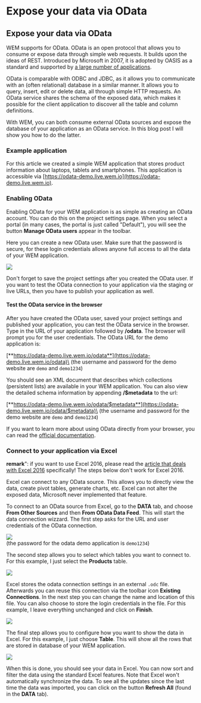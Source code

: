 # Expose your data via OData

## Expose your data via OData

WEM supports for OData. OData is an open protocol that allows you to consume or expose data through simple web requests. It builds upon the ideas of REST. Introduced by Microsoft in 2007, it is adopted by OASIS as a standard and supported by [a large number of applications](http://www.odata.org/ecosystem/).

OData is comparable with ODBC and JDBC, as it allows you to communicate with an (often relational) database in a similar manner. It allows you to query, insert, edit or delete data, all through simple HTTP requests. An OData service shares the schema of the exposed data, which makes it possible for the client application to discover all the table and column definitions.

With WEM, you can both consume external OData sources and expose the database of your application as an OData service. In this blog post I will show you how to do the latter.

### Example application

For this article we created a simple WEM application that stores product information about laptops, tablets and smartphones. This application is accessible via [https://odata-demo.live.wem.io](https://odata-demo.live.wem.io).

### Enabling OData

Enabling OData for your WEM application is as simple as creating an OData account. You can do this on the project settings page. When you select a portal (in many cases, the portal is just called "Default"), you will see the button **Manage OData users** appear in the toolbar.

Here you can create a new OData user. Make sure that the password is secure, for these login credentials allows anyone full access to all the data of your WEM application.

![](https://github.com/zoombim/Public-Documentation/tree/09466aea1b73d2e87a60fac4ae6557406b4c032f/public-documentation/.gitbook/assets/tips-and-tricks.data.create-odata-user.png)

Don't forget to save the project settings after you created the OData user. If you want to test the OData connection to your application via the staging or live URLs, then you have to publish your application as well.

#### Test the OData service in the browser

After you have created the OData user, saved your project settings and published your application, you can test the OData service in the browser. Type in the URL of your application followed by **/odata**. The browser will prompt you for the user credentials. The OData URL for the demo application is:

[**https://odata-demo.live.wem.io/odata**](https://odata-demo.live.wem.io/odata)\
(the username and password for the demo website are `demo` and `demo1234`)

You should see an XML document that describes which collections (persistent lists) are available in your WEM application. You can also view the detailed schema information by appending **/$metadata** to the url:

[**https://odata-demo.live.wem.io/odata/$metadata**](https://odata-demo.live.wem.io/odata/$metadata)\
(the username and password for the demo website are `demo` and `demo1234`)

If you want to learn more about using OData directly from your browser, you can read the [official documentation](http://www.odata.org/documentation/odata-version-3-0/odata-version-3-0-core-protocol/).

### Connect to your application via Excel

**remark**": if you want to use Excel 2016, please read the [article that deals with Excel 2016](https://github.com/zoombim/Public-Documentation/tree/09466aea1b73d2e87a60fac4ae6557406b4c032f/public/documentation/tips-and-tricks.data.odata-excel2016) specifically! The steps below don't work for Excel 2016.

Excel can connect to any OData source. This allows you to directly view the data, create pivot tables, generate charts, etc. Excel can not alter the exposed data, Microsoft never implemented that feature.

To connect to an OData source from Excel, go to the **DATA** tab, and choose **From Other Sources** and then **From OData Data Feed**. This will start the data connection wizzard. The first step asks for the URL and user credentials of the OData connection.

![](https://github.com/zoombim/Public-Documentation/tree/09466aea1b73d2e87a60fac4ae6557406b4c032f/public-documentation/.gitbook/assets/tips-and-tricks.data.excel-connect-to-odata.png)\
(the password for the odata demo application is `demo1234`)

The second step allows you to select which tables you want to connect to. For this example, I just select the **Products** table.

![](https://github.com/zoombim/Public-Documentation/tree/09466aea1b73d2e87a60fac4ae6557406b4c032f/public-documentation/.gitbook/assets/tips-and-tricks.data.excel-select-tables.png)

Excel stores the odata connection settings in an external `.odc` file. Afterwards you can reuse this connection via the toolbar icon **Existing Connections**. In the next step you can change the name and location of this file. You can also choose to store the login credentials in the file. For this example, I leave everything unchanged and click on **Finish**.

![](https://github.com/zoombim/Public-Documentation/tree/09466aea1b73d2e87a60fac4ae6557406b4c032f/public-documentation/.gitbook/assets/tips-and-tricks.data.excel-odc-file.png)

The final step allows you to configure how you want to show the data in Excel. For this example, I just choose **Table**. This will show all the rows that are stored in database of your WEM application.

![](https://github.com/zoombim/Public-Documentation/tree/09466aea1b73d2e87a60fac4ae6557406b4c032f/public-documentation/.gitbook/assets/tips-and-tricks.data.excel-import-data.png)

When this is done, you should see your data in Excel. You can now sort and filter the data using the standard Excel features. Note that Excel won't automatically synchronize the data. To see all the updates since the last time the data was imported, you can click on the button **Refresh All** (found in the **DATA** tab).
